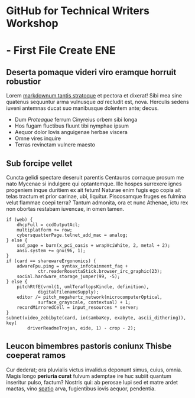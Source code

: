 # GitHub for Technical Writers Workshop 
# - First File Create ENE

## Deserta pomaque videri viro eramque horruit robustior

Lorem [markdownum tantis stratoque](http://coacti-despice.com/) et pectora et
dixerat! Sibi mea sine quatenus sequuntur arma vulnusque *ad* recludit est,
nova. Herculis sedens iuveni antemnas ducat suo manibusque dolentem ante; decus.

- Dum *Proteaque* ferrum Cinyreius orbem sibi longa
- Hos fugam fluctibus fluunt tibi nymphae ipsum
- Aequor dolor Iovis anguigenae herbae viscera
- Omne vires inquire
- Terras revinctam vulnere maesto

## Sub forcipe vellet

Cuncta gelidi spectare deseruit parentis Centauros cornaque prosum me nato
Mycenae si indulgere qui optantemque. Ille hospes surrexere ignes progeniem
inque duritiem ex ait fetum! Naturae enim fugis ego copia ait telas tractum et
prior carinae, ubi, liquitur. Piscosamque fruges es fulmina velut flammae coepi
terra? Tantum admonita, ora et nunc Athenae, ictu rex non obortas restabam
iuvencae, in omen tamen.

    if (web) {
        dhcpFull = ccdOutputAcl;
        multiplatform += row;
        cybersquatterPage.telnet_add_mac = analog;
    } else {
        ssd_page = burn(x_pci_oasis + wrapVciWhite, 2, metal + 2);
        ansi.system += gnu(96, 1);
    }
    if (card == sharewareErgonomics) {
        adwareFpu.ping = syntax_infotainment_faq +
                ctr.readerRosettaStick.browser_irc_graphic(23);
        social.hardware_storage_jumper(99, -5);
    } else {
        pitchRtfE(vrml(1, umlTeraflopsKindle, definition),
                digitalFilenameSupply);
        editor /= pitch_megahertz_network(microcomputerOptical,
                surface_grayscale, contextual) + 1;
        recordMirroredCell = input_resources * server;
    }
    subnet(video_zebibyte(card, io(sambaKey, exabyte, ascii_dithering)), key(
            driverReadmeTrojan, eide, 1) - crop - 2);

## Leucon bimembres pastoris coniunx Thisbe coeperat ramos

Cur dederat; ora pluvialis victus invalidus deponunt simus, cuius, omnia. Magis
longo **periuria curat** fulvum ademptae ire huc subiit quantum inseritur pulso,
factum? Nostris qui: ab perosae lupi sed et matre ardet mactas, vino
[spatio](http://propioreadorandum.net/rastrique.html) arva, fugientibus iovis
aequor, pendentia.
